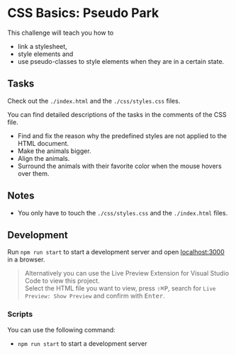 # CSS Basics: Pseudo Park

This challenge will teach you how to

- link a stylesheet,
- style elements and
- use pseudo-classes to style elements when they are in a certain state.

## Tasks

Check out the `./index.html` and the `./css/styles.css` files.

You can find detailed descriptions of the tasks in the comments of the CSS file.

- Find and fix the reason why the predefined styles are not applied to the HTML document.
- Make the animals bigger.
- Align the animals.
- Surround the animals with their favorite color when the mouse hovers over them.

## Notes

- You only have to touch the `./css/styles.css` and the `./index.html` files.

## Development

Run `npm run start` to start a development server and open [localhost:3000](http://localhost:3000) in a browser.

> Alternatively you can use the Live Preview Extension for Visual Studio Code to view this project.  
> Select the HTML file you want to view, press <kbd>⇧</kbd><kbd>⌘</kbd><kbd>P</kbd>, search for `Live Preview: Show Preview` and confirm with <kbd>Enter</kbd>.

### Scripts

You can use the following command:

- `npm run start` to start a development server

